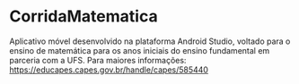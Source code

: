# CorridaMatematica
Aplicativo móvel desenvolvido na plataforma Android Studio, voltado para o ensino de matemática para os anos iniciais do ensino fundamental em parceria com a UFS.
Para maiores informações: https://educapes.capes.gov.br/handle/capes/585440

